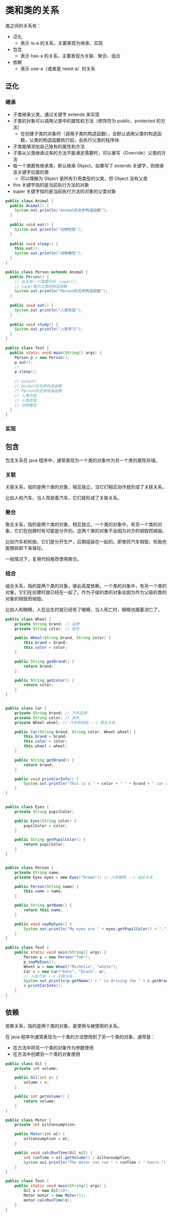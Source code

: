 # 类和类的关系

类之间的关系有：

- 泛化
  - 表示 is-a 的关系，主要表现为继承、实现
- 包含
  - 表示 has-a 的关系，主要表现为关联、聚合、组合
- 依赖
  - 表示 use-a（或者是 need-a）的关系



## 泛化

### 继承

- 子类继承父类，通过关键字 extends 来实现
- 子类的对象可以调用父类中的属性和方法（修饰符为 public、protected 的方法）
  - 在创建子类的对象时（调用子类的构造函数），会默认调用父类的构造函数，父类的构造函数执行前，会执行父类的程序块
- 子类能够添加自己独有的属性和方法
- 子类从父类继承过来的方法不能满足需要时，可以重写（Override）父类的方法
- 每一个类都有继承类，默认继承 Object，如果写了 extends 关键字，则继承该关键字后面的类
  - 可以理解为 Object 是所有引用类型的父类，但 Object 没有父类
- this 关键字指的是当前执行方法的对象
- super 关键字指的是当前执行方法的对象的父类对象

```java
public class Animal {
  public Animal() {
    System.out.println("Animal的无参构造函数");
  }
  
  public void eat() {
    System.out.println("动物吃饭");
  }
  
  public void sleep() {
    this.eat();
    System.out.println("动物睡觉");
  }
}
```

```java
public class Person extends Animal {
  public Person() {
    // 此处有一个隐藏代码：super();
    // super表示父类的构造函数
    System.out.println("Person的无参构造函数");
  }
  
  public void eat() {
    System.out.println("人类吃饭");
  }
  
  public void study() {
    System.out.println("人类学习");
  }
}
```

```java
public class Test {
  public static void main(String[] args) {
    Person p = new Person();
    p.eat();
    // 
    p.sleep();
    
    // output:
    // Animal的无参构造函数
    // Person的无参构造函数
    // 人类吃饭
    // 人类吃饭
    // 动物睡觉
  }
}
```

### 实现



## 包含

包含关系在 java 程序中，通常表现为一个类的对象作为另一个类的属性存储。

### 关联

关联关系，指的是两个类的对象，相互独立，当它们相互协作就形成了关联关系。

比如人和汽车，当人驾驶着汽车，它们就形成了关联关系。

### 聚合

聚合关系，指的是两个类的对象，相互独立，一个类的对象中，有另一个类的对象，它们在创建时有可能是分开的。这两个类的对象不会因为对方的销毁而销毁。

比如汽车和轮胎，它们是分开生产，后期组装在一起的。即使将汽车销毁，轮胎也能够拆卸下来保存。

一般情况下，复用代码推荐使用聚合。

### 组合

组合关系，指的是两个类的对象，彼此高度依赖，一个类的对象中，有另一个类的对象，它们在创建时就已经在一起了。作为子级的类的对象会因为作为父级的类的对象的销毁而销毁。

比如人和眼睛，人在出生时就已经有了眼睛，当人死亡时，眼睛也跟着消亡了。

```java
public class Wheel {
    private String brand; // 品牌
    private String color; // 颜色

    public Wheel(String brand, String color) {
        this.brand = brand;
        this.color = color;
    }

    public String getBrand() {
        return brand;
    }

    public String getColor() {
        return color;
    }
}


public class Car {
    private String brand; // 汽车品牌
    private String color; // 颜色
    private Wheel wheel; // 汽车和轮胎 --> 聚合关系

    public Car(String brand, String color, Wheel wheel) {
        this.brand = brand;
        this.color = color;
        this.wheel = wheel;
    }

    public String getBrand() {
        return brand;
    }

    public void printCarInfo() {
        System.out.println("This is a " + color + " " + brand + " car with " + wheel.getColor() + " " + wheel.getBrand() + " wheel.");
    }
}


public class Eyes {
    private String pupilColor;

    public Eyes(String color) {
        pupilColor = color;
    }

    public String getPupilColor() {
        return pupilColor;
    }
}


public class Person {
    private String name;
    private Eyes eyes = new Eyes("brown"); // 人和眼睛 --> 组合关系

    public Person(String name) {
        this.name = name;
    }

    public String getName() {
        return this.name;
    }

    public void sayMyEyes() {
        System.out.println("My eyes are " + eyes.getPupilColor() + ".");
    }
}

public class Test {
    public static void main(String[] args) {
        Person p = new Person("Tom");
        p.sayMyEyes();
        Wheel w = new Wheel("Michelin", "white");
        Car c = new Car("benz", "black", w);
        // 人和汽车 --> 关联关系
        System.out.println(p.getName() + " is driving the " + c.getBrand() + " car.");
        c.printCarInfo();
    }
}

```



## 依赖

依赖关系，指的是两个类的对象，是使用与被使用的关系。

在 java 程序中通常表现为一个类的方法使用到了另一个类的对象，通常是：

- 在方法中将另一个类的对象作为参数使用
- 在方法中创建另一个类的对象使用

```java
public class Oil {
    private int volume;

    public Oil(int v) {
        volume = v;
    }

    public int getVolume() {
        return volume;
    }
}

public class Motor {
    private int oilConsumption;

    public Motor(int oC) {
        oilConsumption = oC;
    }

    public void calcRunTime(Oil oil) {
        int runTime = oil.getVolume() / oilConsumption;
        System.out.println("The motor can run " + runTime + " hours.");
    }
}

public class Test {
    public static void main(String[] args) {
        Oil o = new Oil(10);
        Motor motor = new Motor(1);
        motor.calcRunTime(o);
    }
}
```





